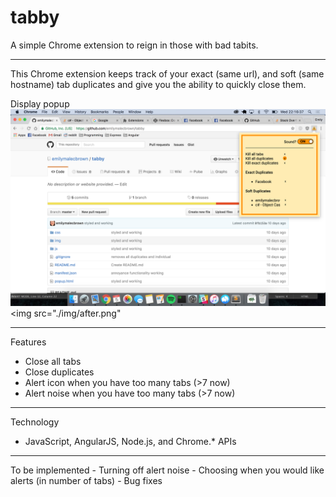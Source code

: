 # tabby

A simple Chrome extension to reign in those with bad tabits.

<hr>

This Chrome extension keeps track of your exact (same url), and soft (same hostname) tab duplicates and give you the ability to quickly close them.

Display popup
<img src="./img/before.png"><img src="./img/after.png"

<hr>

Features
- Close all tabs
- Close duplicates
- Alert icon when you have too many tabs (>7 now)
- Alert noise when you have too many tabs (>7 now)

<hr>

Technology
- JavaScript, AngularJS, Node.js, and Chrome.* APIs

<hr>
To be implemented
- Turning off alert noise
- Choosing when you would like alerts (in number of tabs)
- Bug fixes
